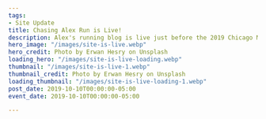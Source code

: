 ```yaml
---
tags:
- Site Update
title: Chasing Alex Run is Live!
description: Alex's running blog is live just before the 2019 Chicago Marathon
hero_image: "/images/site-is-live.webp"
hero_credit: Photo by Erwan Hesry on Unsplash
loading_hero: "/images/site-is-live-loading.webp"
thumbnail: "/images/site-is-live-1.webp"
thumbnail_credit: Photo by Erwan Hesry on Unsplash
loading_thumbnail: "/images/site-is-live-loading-1.webp"
post_date: 2019-10-10T00:00:00-05:00
event_date: 2019-10-10T00:00:00-05:00

---
```

